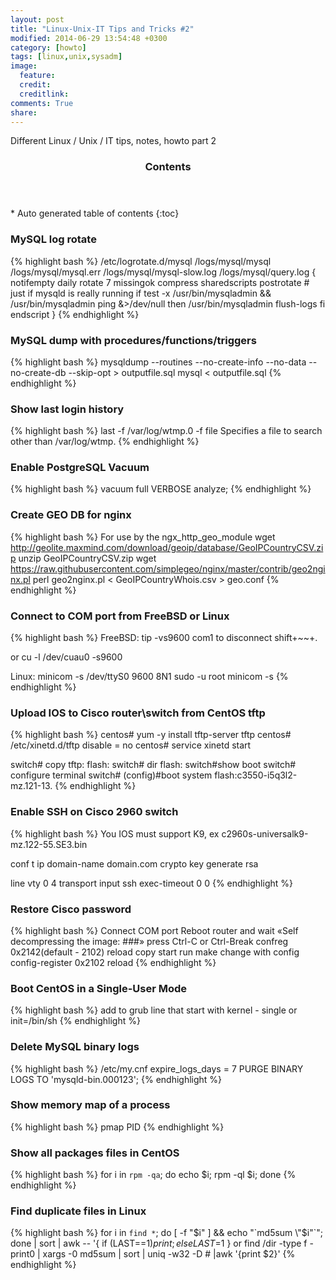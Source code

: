 ```yaml
---
layout: post
title: "Linux-Unix-IT Tips and Tricks #2"
modified: 2014-06-29 13:54:48 +0300
category: [howto]
tags: [linux,unix,sysadm]
image:
  feature:
  credit:
  creditlink:
comments: True
share:
---
```

Different Linux / Unix / IT tips, notes, howto part 2

<section id="table-of-contents" class="toc">
<header>
<h3>Contents</h3>
</header>
<div id="drawer" markdown="1">
*  Auto generated table of contents
{:toc}
</div>
</section><!-- /#table-of-contents -->

### MySQL log rotate
{% highlight bash %}
/etc/logrotate.d/mysql
/logs/mysql/mysql /logs/mysql/mysql.err /logs/mysql/mysql-slow.log /logs/mysql/query.log {
        notifempty
        daily
        rotate 7
        missingok
        compress
        sharedscripts
        postrotate
        # just if mysqld is really running
        if test -x /usr/bin/mysqladmin && \
           /usr/bin/mysqladmin ping &>/dev/null
        then
           /usr/bin/mysqladmin flush-logs
        fi
    endscript
}
{% endhighlight %}

### MySQL dump with procedures/functions/triggers
{% highlight bash %}
mysqldump --routines --no-create-info --no-data --no-create-db --skip-opt <database> > outputfile.sql
mysql <database> < outputfile.sql
{% endhighlight %}

### Show last login history
{% highlight bash %}
last -f  /var/log/wtmp.0
 -f file  Specifies a file to search other than /var/log/wtmp.
{% endhighlight %}

### Enable PostgreSQL Vacuum
{% highlight bash %}
vacuum full VERBOSE analyze;
{% endhighlight %}

### Create GEO DB for nginx
{% highlight bash %}
For use by the ngx_http_geo_module
wget http://geolite.maxmind.com/download/geoip/database/GeoIPCountryCSV.zip
unzip GeoIPCountryCSV.zip
wget https://raw.githubusercontent.com/simplegeo/nginx/master/contrib/geo2nginx.pl
perl geo2nginx.pl < GeoIPCountryWhois.csv > geo.conf
{% endhighlight %}

### Connect to COM port from FreeBSD or Linux
{% highlight bash %}
FreeBSD:
tip -vs9600 com1
to disconnect  shift+~~+.

or
cu -l /dev/cuau0 -s9600

Linux:
minicom -s
/dev/ttyS0
9600 8N1
sudo -u root minicom -s
{% endhighlight %}

### Upload IOS to Cisco router\switch from CentOS tftp
{% highlight bash %}
centos# yum -y install tftp-server tftp
centos# /etc/xinetd.d/tftp
disable = no
centos# service xinetd start

switch# copy tftp: flash:
switch# dir flash:
switch#show boot
switch# configure terminal
switch# (config)#boot system flash:c3550-i5q3l2-mz.121-13.
{% endhighlight %}

### Enable SSH on Cisco 2960 switch
{% highlight bash %}
You IOS must support K9, ex c2960s-universalk9-mz.122-55.SE3.bin

conf t
ip domain-name domain.com
crypto key generate rsa

line vty 0 4
transport input ssh
exec-timeout 0 0
{% endhighlight %}

### Restore Cisco password
{% highlight bash %}
Connect COM port
Reboot router and wait «Self decompressing the image: ###» press Ctrl-C or Ctrl-Break
confreg 0x2142(default -  2102)
reload
copy start run
make change with config
config-register 0x2102
reload
{% endhighlight %}

### Boot CentOS in a Single-User Mode
{% highlight bash %}
add to grub line that start with kernel - single
or 
init=/bin/sh
{% endhighlight %}

### Delete MySQL binary logs
{% highlight bash %}
/etc/my.cnf
expire_logs_days = 7
PURGE BINARY LOGS TO 'mysqld-bin.000123';
{% endhighlight %}

### Show memory map of a process
{% highlight bash %}
pmap PID
{% endhighlight %}

### Show all packages files in CentOS
{% highlight bash %}
for i in `rpm -qa`; do echo $i; rpm -ql $i; done
{% endhighlight %}

### Find duplicate files in Linux
{% highlight bash %}
for i in `find *`; do [ -f "$i" ] && echo "`md5sum \"$i\"`"; done | sort | awk -- '{ if (LAST==$1) print; else LAST=$1 }
or 
find /dir -type f -print0 | xargs -0 md5sum | sort | uniq -w32 -D # |awk '{print $2}'
{% endhighlight %}
